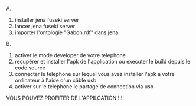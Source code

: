 A.

1. installer jena fuseki server
2. lancer jena fuseki server
3. importer l'ontologie "Gabon.rdf" dans jena

B.

1. activer le mode developer de votre telephone
2. recupérer et installer l'apk de l'application ou executer le build depuis le code source
3. connecter le telephone sur lequel vous avez installer l'apk a votre ordinateur à l'aide
d'un câble usb
4. activer sur le telephone le partage de connection via usb

VOUS POUVEZ PROFITER DE L'APPILCATION !!!!